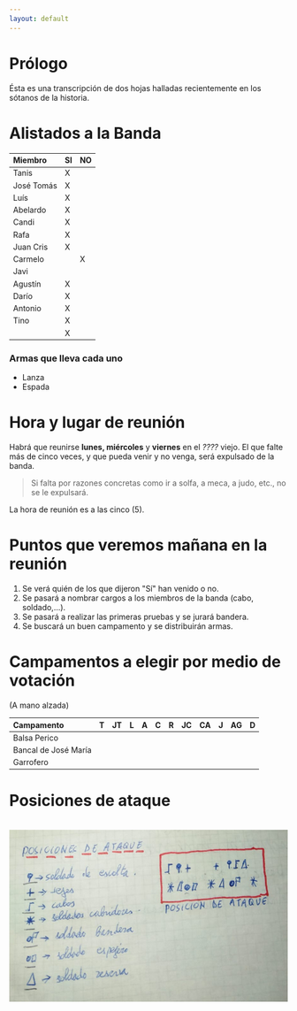 ```yaml
---
layout: default
---
```


# Prólogo

Ésta es una transcripción de dos hojas halladas recientemente en los sótanos de la historia.

# Alistados a la Banda

| Miembro      | SI                | NO    |
|:-------------|:------------------|:------|
| Tanis        | X                 |   |
| José Tomás   | X                 |   |
| Luís         | X                 |   |
| Abelardo     | X                 |   |
| Candi        | X                 |   |
| Rafa         | X                 |   |
| Juan Cris    | X                 |   |
| Carmelo      |                   | X |
| Javi         |                   |   |
| Agustín      | X                 |   |
| Darío        | X                 |   |
| Antonio      | X                 |   |
| Tino         | X                 |   |
|              | X                 |   |

### Armas que lleva cada uno

* Lanza
* Espada


# Hora y lugar de reunión

Habrá que reunirse **lunes, miércoles** y **viernes** en el _????_ viejo. El que falte más de cinco veces, y que pueda venir y no venga, será expulsado de la banda.

> Si falta por razones concretas como ir a solfa, a meca, a judo, etc., no se le expulsará.

La hora de reunión es a las cinco (5).

# Puntos que veremos mañana en la reunión

1.  Se verá quién de los que dijeron "Sí" han venido o no.
1.  Se pasará a nombrar cargos a los miembros de la banda (cabo, soldado,...).
1.  Se pasará a realizar las primeras pruebas y se jurará bandera.
1.  Se buscará un buen campamento y se distribuirán armas.

# Campamentos a elegir por medio de votación 

(A mano alzada)

| Campamento          |T |JT|L |A |C |R |JC|CA|J |AG|D |
|:--------------------|:-|:-|:-|:-|:-|:-|:-|:-|:-|:-|:-|
| Balsa Perico        |  |  |  |  |  |  |  |  |  |  |  |
| Bancal de José María|  |  |  |  |  |  |  |  |  |  |  |
| Garrofero           |  |  |  |  |  |  |  |  |  |  |  |

# Posiciones de ataque
<br/>
<img alt="Posiciones de ataque" src="assets/images/posicio-ataque.jpeg">



